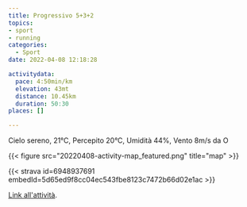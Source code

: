 ```yaml
---
title: Progressivo 5+3+2
topics:
- sport
- running
categories: 
  - Sport
date: 2022-04-08 12:18:28

activitydata:
  pace: 4:50min/km
  elevation: 43mt
  distance: 10.45km
  duration: 50:30
places: []

---
```


Cielo sereno, 21°C, Percepito 20°C, Umidità 44%, Vento 8m/s da O

<!--more-->

{{<  figure src="20220408-activity-map_featured.png" title="map" >}}

{{< strava id=6948937691 embedId=5d65ed9f8cc04ec543fbe8123c7472b66d02e1ac >}}

[Link all'attività](https://strava.com/activities/6948937691).
